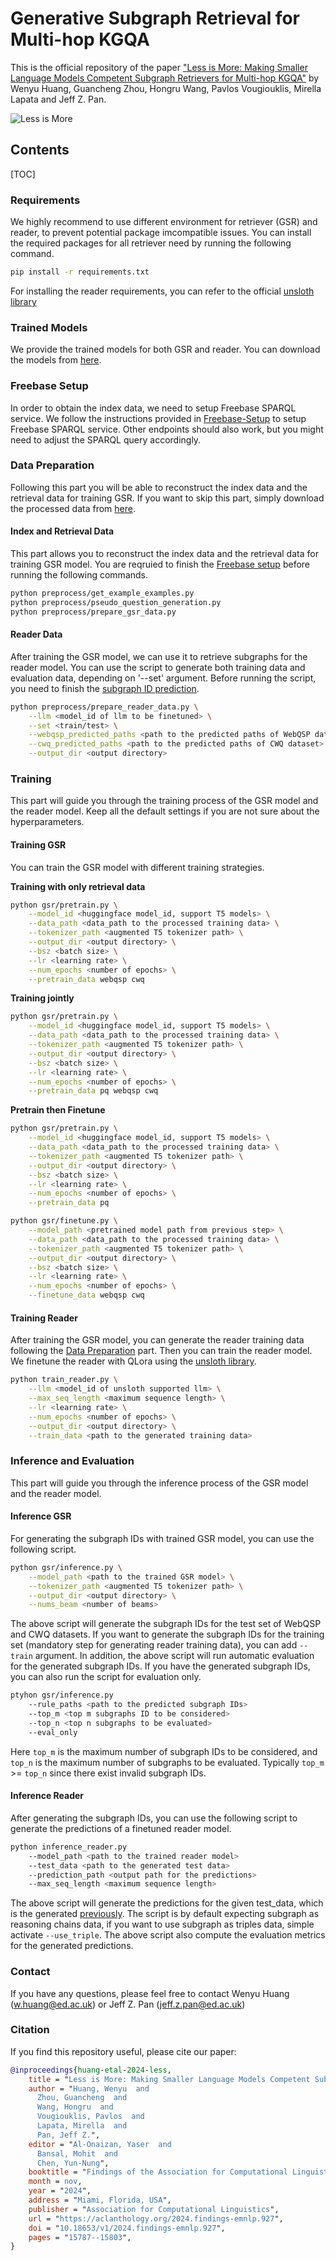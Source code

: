 Generative Subgraph Retrieval for Multi-hop KGQA
===

This is the official repository of the paper ["Less is More: Making Smaller Language Models Competent Subgraph Retrievers for Multi-hop KGQA"](https://aclanthology.org/2024.findings-emnlp.927/) by Wenyu Huang, Guancheng Zhou, Hongru Wang, Pavlos Vougiouklis, Mirella Lapata and Jeff Z. Pan.

![Less is More](./figs/less_is_more.png)

Contents
---

[TOC]

### Requirements
We highly recommend to use different environment for retriever (GSR) and reader, to prevent potential package imcompatible issues. You can install the required packages for all retriever need by running the following command.
```bash
pip install -r requirements.txt
```

For installing the reader requirements, you can refer to the official [unsloth library](https://github.com/unslothai/unsloth)

### Trained Models
We provide the trained models for both GSR and reader. You can download the models from [here]().

### Freebase Setup
In order to obtain the index data, we need to setup Freebase SPARQL service. We follow the instructions provided in [Freebase-Setup](https://github.com/dki-lab/Freebase-Setup) to setup Freebase SPARQL service. Other endpoints should also work, but you might need to adjust the SPARQL query accordingly.

### Data Preparation
Following this part you will be able to reconstruct the index data and the retrieval data for training GSR. If you want to skip this part, simply download the processed data from [here](). 

#### Index and Retrieval Data
This part allows you to reconstruct the index data and the retrieval data for training GSR model. You are reqruied to finish the [Freebase setup](#freebase-setup) before running the following commands.

```bash
python preprocess/get_example_examples.py
python preprocess/pseudo_question_generation.py
python preprocess/prepare_gsr_data.py
```

#### Reader Data
After training the GSR model, we can use it to retrieve subgraphs for the reader model. You can use the script to generate both training data and evaluation data, depending on '--set' argument. Before running the script, you need to finish the [subgraph ID prediction](#inference-gsr).

```bash
python preprocess/prepare_reader_data.py \
    --llm <model_id of llm to be finetuned> \
    --set <train/test> \
    --webqsp_predicted_paths <path to the predicted paths of WebQSP dataset> \
    --cwq_predicted_paths <path to the predicted paths of CWQ dataset> \
    --output_dir <output directory>
```

### Training
This part will guide you through the training process of the GSR model and the reader model. Keep all the default settings if you are not sure about the hyperparameters.
#### Training GSR
You can train the GSR model with different training strategies.

**Training with only retrieval data**
```bash
python gsr/pretrain.py \
    --model_id <huggingface model_id, support T5 models> \
    --data_path <data_path to the processed training data> \
    --tokenizer_path <augmented T5 tokenizer path> \
    --output_dir <output directory> \
    --bsz <batch size> \
    --lr <learning rate> \
    --num_epochs <number of epochs> \
    --pretrain_data webqsp cwq
```

**Training jointly**
```bash
python gsr/pretrain.py \
    --model_id <huggingface model_id, support T5 models> \
    --data_path <data_path to the processed training data> \
    --tokenizer_path <augmented T5 tokenizer path> \
    --output_dir <output directory> \
    --bsz <batch size> \
    --lr <learning rate> \
    --num_epochs <number of epochs> \
    --pretrain_data pq webqsp cwq
```

**Pretrain then Finetune**
```bash
python gsr/pretrain.py \
    --model_id <huggingface model_id, support T5 models> \
    --data_path <data_path to the processed training data> \
    --tokenizer_path <augmented T5 tokenizer path> \
    --output_dir <output directory> \
    --bsz <batch size> \
    --lr <learning rate> \
    --num_epochs <number of epochs> \
    --pretrain_data pq

python gsr/finetune.py \
    --model_path <pretrained model path from previous step> \
    --data_path <data_path to the processed training data> \
    --tokenizer_path <augmented T5 tokenizer path> \
    --output_dir <output directory> \
    --bsz <batch size> \
    --lr <learning rate> \
    --num_epochs <number of epochs> \
    --finetune_data webqsp cwq
```

#### Training Reader
After training the GSR model, you can generate the reader training data following the [Data Preparation](#reader-data) part. Then you can train the reader model. We finetune the reader with QLora using the [unsloth library](https://github.com/unslothai/unsloth).
```bash
python train_reader.py \
    --llm <model_id of unsloth supported llm> \
    --max_seq_length <maximum sequence length> \
    --lr <learning rate> \
    --num_epochs <number of epochs> \
    --output_dir <output directory> \
    --train_data <path to the generated training data>
```

### Inference and Evaluation
This part will guide you through the inference process of the GSR model and the reader model.
#### Inference GSR
For generating the subgraph IDs with trained GSR model, you can use the following script.
```bash
python gsr/inference.py \
    --model_path <path to the trained GSR model> \
    --tokenizer_path <augmented T5 tokenizer path> \
    --output_dir <output directory> \
    --nums_beam <number of beams>
```
The above script will generate the subgraph IDs for the test set of WebQSP and CWQ datasets. If you want to generate the subgraph IDs for the training set (mandatory step for generating reader training data), you can add `--train` argument. In addition, the above script will run automatic evaluation for the generated subgraph IDs. If you have the generated subgraph IDs, you can also run the script for evaluation only.
```bash
ptyhon gsr/inference.py
    --rule_paths <path to the predicted subgraph IDs>
    --top_m <top m subgraphs ID to be considered>
    --top_n <top n subgraphs to be evaluated>
    --eval_only
```
Here `top_m` is the maximum number of subgraph IDs to be considered, and `top_n` is the maximum number of subgraphs to be evaluated. Typically `top_m` >= `top_n` since there exist invalid subgraph IDs.

#### Inference Reader
After generating the subgraph IDs, you can use the following script to generate the predictions of a finetuned reader model.
```bash
python inference_reader.py
    --model_path <path to the trained reader model>
    --test_data <path to the generated test data>
    --prediction_path <output path for the predictions>
    --max_seq_length <maximum sequence length>
```
The above script will generate the predictions for the given test_data, which is the generated [previously](#reader-data). The script is by default expecting subgraph as reasoning chains data, if you want to use subgraph as triples data, simple activate `--use_triple`. The above script also compute the evaluation metrics for the generated predictions.

### Contact
If you have any questions, please feel free to contact Wenyu Huang (w.huang@ed.ac.uk) or Jeff Z. Pan (jeff.z.pan@ed.ac.uk)

### Citation
If you find this repository useful, please cite our paper:
```bibtex
@inproceedings{huang-etal-2024-less,
    title = "Less is More: Making Smaller Language Models Competent Subgraph Retrievers for Multi-hop {KGQA}",
    author = "Huang, Wenyu  and
      Zhou, Guancheng  and
      Wang, Hongru  and
      Vougiouklis, Pavlos  and
      Lapata, Mirella  and
      Pan, Jeff Z.",
    editor = "Al-Onaizan, Yaser  and
      Bansal, Mohit  and
      Chen, Yun-Nung",
    booktitle = "Findings of the Association for Computational Linguistics: EMNLP 2024",
    month = nov,
    year = "2024",
    address = "Miami, Florida, USA",
    publisher = "Association for Computational Linguistics",
    url = "https://aclanthology.org/2024.findings-emnlp.927",
    doi = "10.18653/v1/2024.findings-emnlp.927",
    pages = "15787--15803",
}
```
